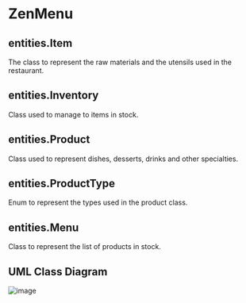 # ZenMenu

## entities.Item
The class to represent the raw materials and the utensils used in the restaurant.

## entities.Inventory
Class used to manage to items in stock.

## entities.Product
Class used to represent dishes, desserts, drinks and other specialties.

## entities.ProductType
Enum to represent the types used in the product class.

## entities.Menu
Class to represent the list of products in stock.

## UML Class Diagram
![image](https://user-images.githubusercontent.com/12875895/116399353-d6a71680-a7f6-11eb-95dc-a1e15369cdff.png)
